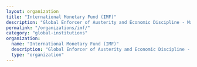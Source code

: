 ```yaml
---
layout: organization
title: "International Monetary Fund (IMF)"
description: "Global Enforcer of Austerity and Economic Discipline - Mandates budget cuts and privatization in exchange for loans, keeping nations in perpetual debt."
permalink: "/organizations/imf/"
category: "global-institutions"
organization:
  name: "International Monetary Fund (IMF)"
  description: "Global Enforcer of Austerity and Economic Discipline - Mandates budget cuts and privatization in exchange for loans, keeping nations in perpetual debt."
  type: "organization"
---
```


